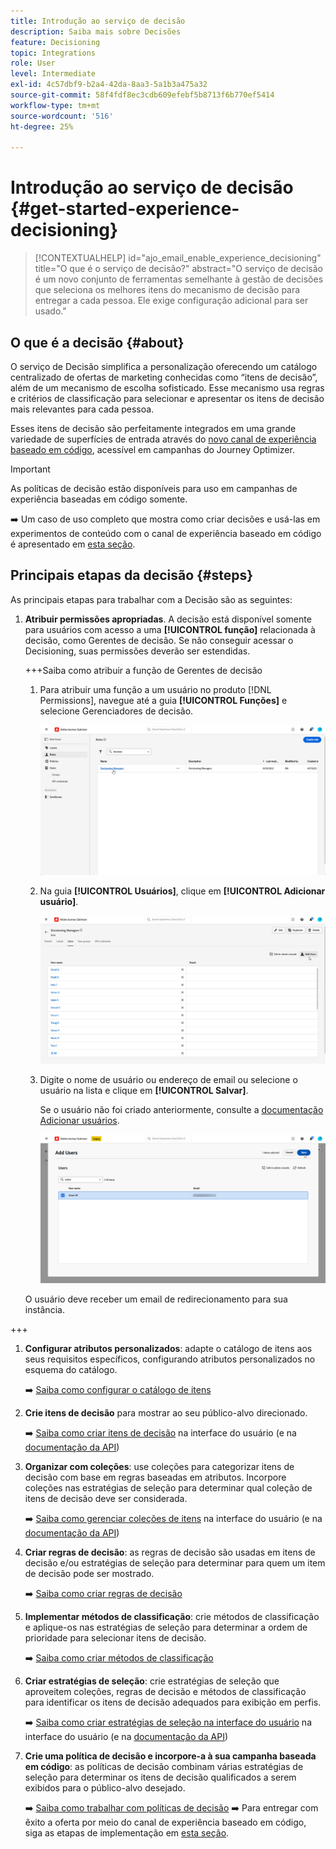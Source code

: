 ```yaml
---
title: Introdução ao serviço de decisão
description: Saiba mais sobre Decisões
feature: Decisioning
topic: Integrations
role: User
level: Intermediate
exl-id: 4c57dbf9-b2a4-42da-8aa3-5a1b3a475a32
source-git-commit: 58f4fdf8ec3cdb609efebf5b8713f6b770ef5414
workflow-type: tm+mt
source-wordcount: '516'
ht-degree: 25%

---
```


# Introdução ao serviço de decisão {#get-started-experience-decisioning}

>[!CONTEXTUALHELP]
>id="ajo_email_enable_experience_decisioning"
>title="O que é o serviço de decisão?"
>abstract="O serviço de decisão é um novo conjunto de ferramentas semelhante à gestão de decisões que seleciona os melhores itens do mecanismo de decisão para entregar a cada pessoa. Ele exige configuração adicional para ser usado."

## O que é a decisão {#about}

O serviço de Decisão simplifica a personalização oferecendo um catálogo centralizado de ofertas de marketing conhecidas como “itens de decisão”, além de um mecanismo de escolha sofisticado. Esse mecanismo usa regras e critérios de classificação para selecionar e apresentar os itens de decisão mais relevantes para cada pessoa.

Esses itens de decisão são perfeitamente integrados em uma grande variedade de superfícies de entrada através do [novo canal de experiência baseado em código](../code-based/get-started-code-based.md), acessível em campanhas do Journey Optimizer.

>[!IMPORTANT]
>
>As políticas de decisão estão disponíveis para uso em campanhas de experiência baseadas em código somente.

➡️ Um caso de uso completo que mostra como criar decisões e usá-las em experimentos de conteúdo com o canal de experiência baseado em código é apresentado em [esta seção](experience-decisioning-uc.md).

## Principais etapas da decisão {#steps}

As principais etapas para trabalhar com a Decisão são as seguintes:

1. **Atribuir permissões apropriadas**. A decisão está disponível somente para usuários com acesso a uma **[!UICONTROL função]** relacionada à decisão, como Gerentes de decisão. Se não conseguir acessar o Decisioning, suas permissões deverão ser estendidas.

   +++Saiba como atribuir a função de Gerentes de decisão

   1. Para atribuir uma função a um usuário no produto [!DNL Permissions], navegue até a guia **[!UICONTROL Funções]** e selecione Gerenciadores de decisão.

      ![](assets/decision_permission_1.png)

   1. Na guia **[!UICONTROL Usuários]**, clique em **[!UICONTROL Adicionar usuário]**.

      ![](assets/decision_permission_2.png)

   1. Digite o nome de usuário ou endereço de email ou selecione o usuário na lista e clique em **[!UICONTROL Salvar]**.

      Se o usuário não foi criado anteriormente, consulte a [documentação Adicionar usuários](https://experienceleague.adobe.com/pt-br/docs/experience-platform/access-control/ui/users).

      ![](assets/decision_permission_3.png)

   O usuário deve receber um email de redirecionamento para sua instância.

+++

1. **Configurar atributos personalizados**: adapte o catálogo de itens aos seus requisitos específicos, configurando atributos personalizados no esquema do catálogo.

   ➡️ [Saiba como configurar o catálogo de itens](catalogs.md)

1. **Crie itens de decisão** para mostrar ao seu público-alvo direcionado.

   ➡️ [Saiba como criar itens de decisão](items.md) na interface do usuário (e na [documentação da API](api-reference/decisions-items/create.md))

1. **Organizar com coleções**: use coleções para categorizar itens de decisão com base em regras baseadas em atributos. Incorpore coleções nas estratégias de seleção para determinar qual coleção de itens de decisão deve ser considerada.

   ➡️ [Saiba como gerenciar coleções de itens](collections.md) na interface do usuário (e na [documentação da API](api-reference/items-collections/create.md))

1. **Criar regras de decisão**: as regras de decisão são usadas em itens de decisão e/ou estratégias de seleção para determinar para quem um item de decisão pode ser mostrado.

   ➡️ [Saiba como criar regras de decisão](rules.md)

1. **Implementar métodos de classificação**: crie métodos de classificação e aplique-os nas estratégias de seleção para determinar a ordem de prioridade para selecionar itens de decisão.

   ➡️ [Saiba como criar métodos de classificação](ranking/ranking.md)

1. **Criar estratégias de seleção**: crie estratégias de seleção que aproveitem coleções, regras de decisão e métodos de classificação para identificar os itens de decisão adequados para exibição em perfis.

   ➡️ [Saiba como criar estratégias de seleção na interface do usuário](selection-strategies.md) na interface do usuário (e na [documentação da API](api-reference/selection-strategies/create.md))

1. **Crie uma política de decisão e incorpore-a à sua campanha baseada em código**: as políticas de decisão combinam várias estratégias de seleção para determinar os itens de decisão qualificados a serem exibidos para o público-alvo desejado.

   ➡️ [Saiba como trabalhar com políticas de decisão](create-decision.md)
➡️ Para entregar com êxito a oferta por meio do canal de experiência baseado em código, siga as etapas de implementação em [esta seção](../code-based/code-based-implementation-samples.md).

